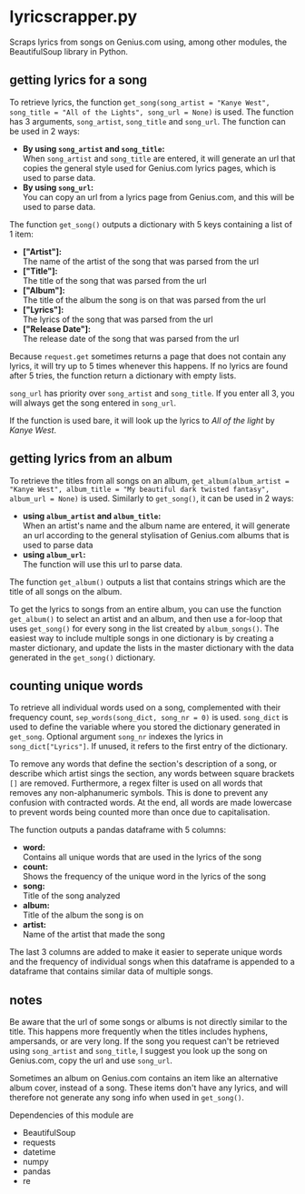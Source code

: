 # lyricscrapper.py
Scraps lyrics from songs on Genius.com using, among other modules, the BeautifulSoup library in Python.

## getting lyrics for a song
To retrieve lyrics, the function ```get_song(song_artist = "Kanye West", song_title = "All of the Lights", song_url = None)``` is used. The function has 3 arguments, ```song_artist```, ```song_title``` and ```song_url```.
The function can be used in 2 ways: 
- __By using ```song_artist``` and ```song_title```:__ <br>
When ```song_artist``` and ```song_title``` are entered, it will generate an url that copies the general style used for Genius.com lyrics pages, which is used to parse data.
- __By using ```song_url```:__ <br>
You can copy an url from a lyrics page from Genius.com, and this will be used to parse data.

The function ```get_song()``` outputs a dictionary with 5 keys containing a list of 1 item: 
- __\["Artist"]:__ <br> 
The name of the artist of the song that was parsed from the url
- __\["Title"]:__ <br>
The title of the song that was parsed from the url
- __\["Album"]:__ <br>
The title of the album the song is on that was parsed from the url
- __\["Lyrics"]:__ <br>
The lyrics of the song that was parsed from the url
- __\["Release Date"]:__ <br>
The release date of the song that was parsed from the url

Because ```request.get``` sometimes returns a page that does not contain any lyrics, it will try up to 5 times whenever this happens. If no lyrics are found after 5 tries, the function return a dictionary with empty lists.

```song_url``` has priority over ```song_artist``` and ```song_title```. If you enter all 3, you will always get the song entered in ```song_url```. 

If the function is used bare, it will look up the lyrics to _All of the light_ by _Kanye West_.

## getting lyrics from an album
To retrieve the titles from all songs on an album, ```get_album(album_artist = "Kanye West", album_title = "My beautiful dark twisted fantasy", album_url = None)``` is used. 
Similarly to ```get_song()```, it can be used in 2 ways:
- __using ```album_artist``` and ```album_title```:__ <br>
When an artist's name and the album name are entered, it will generate an url according to the general stylisation of Genius.com albums that is used to parse data
- __using ```album_url```:__ <br>
The function will use this url to parse data.

The function ```get_album()``` outputs a list that contains strings which are the title of all songs on the album.

To get the lyrics to songs from an entire album, you can use the function ```get_album()``` to select an artist and an album, and then use a for-loop that uses ```get_song()``` for every song in the list created by ```album_songs()```. The easiest way to include multiple songs in one dictionary is by creating a master dictionary, and update the lists in the master dictionary with the data generated in the ```get_song()``` dictionary.

## counting unique words
To retrieve all individual words used on a song, complemented with their frequency count, ```sep_words(song_dict, song_nr = 0)``` is used. 
```song_dict``` is used to define the variable where you stored the dictionary generated in ```get_song```. 
Optional argument ```song_nr``` indexes the lyrics in ```song_dict["Lyrics"]```. If unused, it refers to the first entry of the dictionary.

To remove any words that define the section's description of a song, or describe which artist sings the section, any words between square brackets ```[]``` are removed.
Furthermore, a regex filter is used on all words that removes any non-alphanumeric symbols. This is done to prevent any confusion with contracted words. At the end, all words are made lowercase to prevent words being counted more than once due to capitalisation.

The function outputs a pandas dataframe with 5 columns:
- __word:__ <br>
Contains all unique words that are used in the lyrics of the song
- __count:__ <br>
Shows the frequency of the unique word in the lyrics of the song
- __song:__ <br>
Title of the song analyzed
- __album:__ <br>
Title of the album the song is on
- __artist:__ <br>
Name of the artist that made the song

The last 3 columns are added to make it easier to seperate unique words and the frequency of individual songs when this dataframe is appended to a dataframe that contains similar data of multiple songs.

## notes
Be aware that the url of some songs or albums is not directly similar to the title. This happens more frequently when the titles includes hyphens, ampersands, or are very long. If the song you request can't be retrieved using ```song_artist``` and ```song_title```, I suggest you look up the song on Genius.com, copy the url and use ```song_url```.

Sometimes an album on Genius.com contains an item like an alternative album cover, instead of a song. These items don't have any lyrics, and will therefore not generate any song info when used in ```get_song()```.

Dependencies of this module are
- BeautifulSoup
- requests
- datetime
- numpy
- pandas
- re
